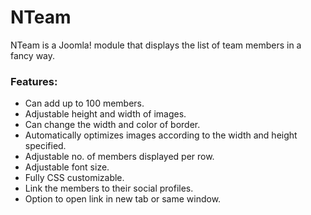 NTeam
=====

NTeam is a Joomla! module that displays the list of team members in a fancy way.

<h3>Features:</h3>
<ul>
<li>Can add up to 100 members.</li>
<li>Adjustable height and width of images.</li>
<li>Can change the width and color of border.</li>
<li>Automatically optimizes images according to the width and height specified.</li>
<li>Adjustable no. of members displayed per row.</li>
<li>Adjustable font size.</li>
<li>Fully CSS customizable.</li>
<li>Link the members to their social profiles.</li>
<li>Option to open link in new tab or same window.</li>
</ul>
